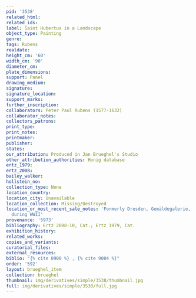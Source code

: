 ```yaml
---
pid: '3538'
related_html: 
related_ids: 
label: Saint Hubertus in a Landscape
object_type: Painting
genre: 
tags: Rubens
realdate: 
height_cm: '60'
width_cm: '90'
diameter_cm: 
plate_dimensions: 
support: Panel
drawing_medium: 
signature: 
signature_location: 
support_marks: 
further_inscription: 
collaborators: Peter Paul Rubens (1577-1632)
collaborator_notes: 
collectors_patrons: 
print_type: 
print_notes: 
printmaker: 
publisher: 
states: 
our_attribution: Produced in Jan Brueghel's Studio
other_attribution_authorities: Honig database
ertz_1979: 
ertz_2008: 
bailey_walker: 
hollstein_no: 
collection_type: None
location_country: 
location_city: Unavailable
location_collection: Missing/Destroyed
location_or_most_recent_sale_notes: 'Formerly Dresden, Gemäldegalerie, #765, destroyed
  during WWII'
provenance: '5973'
bibliography: Ertz 2008-10, Cat.; Ertz 1979, Cat.
exhibition_history: 
related_works: 
copies_and_variants: 
curatorial_files: 
external_resources: 
biblio: "{% cite 8900 %} , {% cite 9004 %}"
order: '592'
layout: brueghel_item
collection: brueghel
thumbnail: img/derivatives/simple/3538/thumbnail.jpg
full: img/derivatives/simple/3538/full.jpg
---
```

